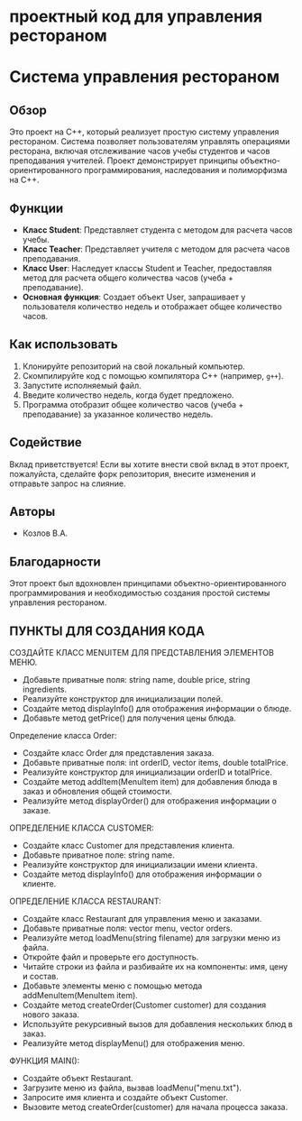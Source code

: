 # проектный код для управления рестораном
**Система управления рестораном**
=============================

**Обзор**
------------

Это проект на C++, который реализует простую систему управления рестораном. Система позволяет пользователям управлять операциями ресторана, включая отслеживание часов учебы студентов и часов преподавания учителей. Проект демонстрирует принципы объектно-ориентированного программирования, наследования и полиморфизма на C++.

**Функции**
------------

* **Класс Student**: Представляет студента с методом для расчета часов учебы.
* **Класс Teacher**: Представляет учителя с методом для расчета часов преподавания.
* **Класс User**: Наследует классы Student и Teacher, предоставляя метод для расчета общего количества часов (учеба + преподавание).
* **Основная функция**: Создает объект User, запрашивает у пользователя количество недель и отображает общее количество часов.

**Как использовать**
--------------

1. Клонируйте репозиторий на свой локальный компьютер.
2. Скомпилируйте код с помощью компилятора C++ (например, `g++`).
3. Запустите исполняемый файл.
4. Введите количество недель, когда будет предложено.
5. Программа отобразит общее количество часов (учеба + преподавание) за указанное количество недель.

**Содействие**
------------

Вклад приветствуется! Если вы хотите внести свой вклад в этот проект, пожалуйста, сделайте форк репозитория, внесите изменения и отправьте запрос на слияние.

**Авторы**
---------

* Козлов В.А.

**Благодарности**
----------------

Этот проект был вдохновлен принципами объектно-ориентированного программирования и необходимостью создания простой системы управления рестораном.

**ПУНКТЫ ДЛЯ СОЗДАНИЯ КОДА**
----------------
СОЗДАЙТЕ КЛАСС MENUITEM ДЛЯ ПРЕДСТАВЛЕНИЯ ЭЛЕМЕНТОВ МЕНЮ.
 - Добавьте приватные поля: string name, double price, string ingredients.
 - Реализуйте конструктор для инициализации полей.
 - Создайте метод displayInfo() для отображения информации о блюде.
 - Добавьте метод getPrice() для получения цены блюда.
   
Определение класса Order:
 - Создайте класс Order для представления заказа.
 - Добавьте приватные поля: int orderID, vector<MenuItem> items, double totalPrice.
 - Реализуйте конструктор для инициализации orderID и totalPrice.
 - Создайте метод addItem(MenuItem item) для добавления блюда в заказ и обновления общей стоимости.
 - Реализуйте метод displayOrder() для отображения информации о заказе.

ОПРЕДЕЛЕНИЕ КЛАССА CUSTOMER:
 - Создайте класс Customer для представления клиента.
 - Добавьте приватное поле: string name.
 - Реализуйте конструктор для инициализации имени клиента.
 - Создайте метод displayInfo() для отображения информации о клиенте.

ОПРЕДЕЛЕНИЕ КЛАССА RESTAURANT:
 - Создайте класс Restaurant для управления меню и заказами.
 - Добавьте приватные поля: vector<MenuItem> menu, vector<Order> orders.
 - Реализуйте метод loadMenu(string filename) для загрузки меню из файла.
 - Откройте файл и проверьте его доступность.
 - Читайте строки из файла и разбивайте их на компоненты: имя, цену и состав.
 - Добавьте элементы меню с помощью метода addMenuItem(MenuItem item).
 - Создайте метод createOrder(Customer customer) для создания нового заказа.
 - Используйте рекурсивный вызов для добавления нескольких блюд в заказ.
 - Реализуйте метод displayMenu() для отображения меню.

ФУНКЦИЯ MAIN():
 - Создайте объект Restaurant.
 - Загрузите меню из файла, вызвав loadMenu("menu.txt").
 - Запросите имя клиента и создайте объект Customer.
 - Вызовите метод createOrder(customer) для начала процесса заказа.
